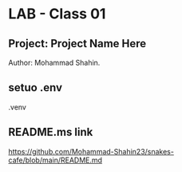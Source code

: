 # LAB - Class 01 #
## Project: Project Name Here 

Author: Mohammad Shahin.

## setuo .env
.venv


## README.ms link
https://github.com/Mohammad-Shahin23/snakes-cafe/blob/main/README.md


